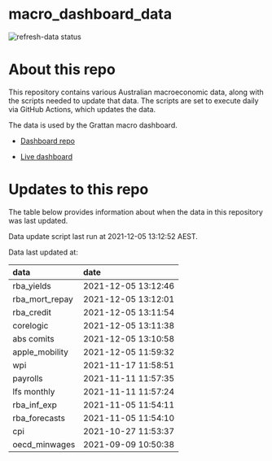 
<!-- README.md is generated from README.Rmd. Please edit that file -->

# macro\_dashboard\_data

<!-- badges: start -->

![refresh-data
status](https://github.com/grattan/macro_dashboard_data/workflows/refresh-data/badge.svg)

<!-- badges: end -->

# About this repo

This repository contains various Australian macroeconomic data, along
with the scripts needed to update that data. The scripts are set to
execute daily via GitHub Actions, which updates the data.

The data is used by the Grattan macro dashboard.

  - [Dashboard repo](https://github.com/grattan/macrodashboard)

  - [Live dashboard](https://mattcowgill.shinyapps.io/macrodashboard/)

# Updates to this repo

The table below provides information about when the data in this
repository was last updated.

Data update script last run at 2021-12-05 13:12:52 AEST.

Data last updated at:

| data             | date                |
| :--------------- | :------------------ |
| rba\_yields      | 2021-12-05 13:12:46 |
| rba\_mort\_repay | 2021-12-05 13:12:01 |
| rba\_credit      | 2021-12-05 13:11:54 |
| corelogic        | 2021-12-05 13:11:38 |
| abs comits       | 2021-12-05 13:10:58 |
| apple\_mobility  | 2021-12-05 11:59:32 |
| wpi              | 2021-11-17 11:58:51 |
| payrolls         | 2021-11-11 11:57:35 |
| lfs monthly      | 2021-11-11 11:57:24 |
| rba\_inf\_exp    | 2021-11-05 11:54:11 |
| rba\_forecasts   | 2021-11-05 11:54:10 |
| cpi              | 2021-10-27 11:53:37 |
| oecd\_minwages   | 2021-09-09 10:50:38 |
